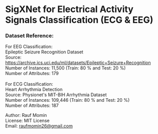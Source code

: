 # SigXNet for Electrical Activity Signals Classification (ECG & EEG)

### Dataset Reference:

  For EEG Classification: <br>
  Epileptic Seizure Recognition Dataset <br>
  Source: https://archive.ics.uci.edu/ml/datasets/Epileptic+Seizure+Recognition <br>
  Number of Instances: 11,500 (Train: 80 % and Test: 20 %) <br>
  Number of Attributes: 179 <br>
<br>
  For ECG Classification: <br>
  Heart Arrhythmia Detection <br>
  Source: Physionet's MIT-BIH Arrhythmia Dataset <br>
  Number of Instances: 109,446 (Train: 80 % and Test: 20 %) <br>
  Number of Attributes: 187 
<br>


Author: Rauf Momin <br>
License: MIT License <br>
Email: raufmomin26@gmail.com <br>
